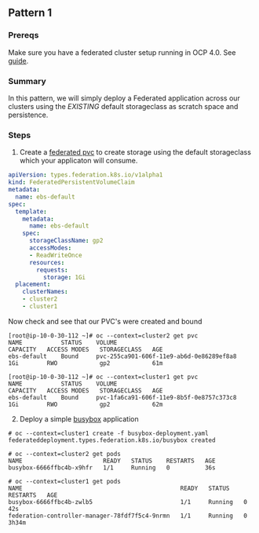 ## Pattern 1

### Prereqs

Make sure you have a federated cluster setup running in OCP 4.0. See [guide](https://docs.google.com/document/d/1QvSvA2JxSvqRFjc92gqFZnn9-aPd-bA6RcErsqbbW58/edit#).

### Summary

In this pattern, we will simply deploy a Federated application across our clusters using the *EXISTING* default storageclass as scratch space and persistence.

### Steps
1. Create a [federated pvc](https://github.com/yard-turkey/multi-cluster/edit/master/examples/pattern1/pvc-federated.yaml) to create storage using the default storageclass which your applicaton will consume.

```yaml
apiVersion: types.federation.k8s.io/v1alpha1
kind: FederatedPersistentVolumeClaim
metadata:
  name: ebs-default
spec:
  template:
    metadata:
      name: ebs-default
    spec:
      storageClassName: gp2
      accessModes:
      - ReadWriteOnce
      resources:
        requests:
          storage: 1Gi
  placement:
    clusterNames:
    - cluster2
    - cluster1
```
Now check and see that our PVC's were created and bound

```
[root@ip-10-0-30-112 ~]# oc --context=cluster2 get pvc
NAME           STATUS    VOLUME                                     CAPACITY   ACCESS MODES   STORAGECLASS   AGE
ebs-default    Bound     pvc-255ca901-606f-11e9-ab6d-0e86289ef8a8   1Gi        RWO            gp2            61m

[root@ip-10-0-30-112 ~]# oc --context=cluster1 get pvc
NAME           STATUS    VOLUME                                     CAPACITY   ACCESS MODES   STORAGECLASS   AGE
ebs-default    Bound     pvc-1fa6ca91-606f-11e9-8b5f-0e8757c373c8   1Gi        RWO            gp2            62m

```

2. Deploy a simple [busybox](https://github.com/yard-turkey/multi-cluster/edit/master/examples/pattern1/busybox-deployment.yaml) application

```
# oc --context=cluster1 create -f busybox-deployment.yaml 
federateddeployment.types.federation.k8s.io/busybox created

# oc --context=cluster2 get pods
NAME                       READY   STATUS    RESTARTS   AGE
busybox-6666ffbc4b-x9hfr   1/1     Running   0          36s

# oc --context=cluster1 get pods
NAME                                             READY   STATUS    RESTARTS   AGE
busybox-6666ffbc4b-zwlb5                         1/1     Running   0          42s
federation-controller-manager-78fdf7f5c4-9nrmn   1/1     Running   0          3h34m
```
